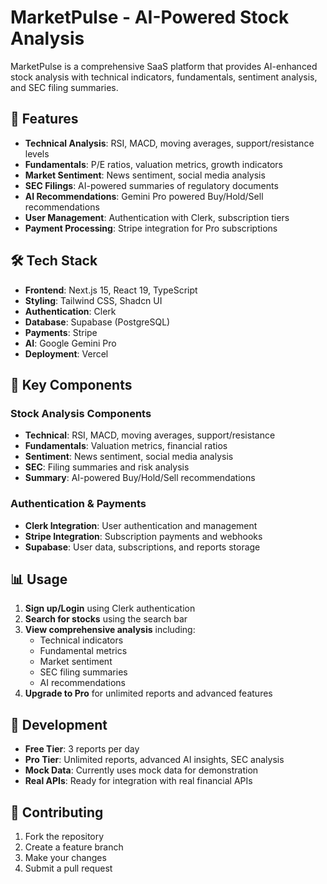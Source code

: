 # MarketPulse - AI-Powered Stock Analysis

MarketPulse is a comprehensive SaaS platform that provides AI-enhanced stock analysis with technical indicators, fundamentals, sentiment analysis, and SEC filing summaries.

## 🚀 Features

- **Technical Analysis**: RSI, MACD, moving averages, support/resistance levels
- **Fundamentals**: P/E ratios, valuation metrics, growth indicators
- **Market Sentiment**: News sentiment, social media analysis
- **SEC Filings**: AI-powered summaries of regulatory documents
- **AI Recommendations**: Gemini Pro powered Buy/Hold/Sell recommendations
- **User Management**: Authentication with Clerk, subscription tiers
- **Payment Processing**: Stripe integration for Pro subscriptions

## 🛠 Tech Stack

- **Frontend**: Next.js 15, React 19, TypeScript
- **Styling**: Tailwind CSS, Shadcn UI
- **Authentication**: Clerk
- **Database**: Supabase (PostgreSQL)
- **Payments**: Stripe
- **AI**: Google Gemini Pro
- **Deployment**: Vercel


## 🎯 Key Components

### Stock Analysis Components
- **Technical**: RSI, MACD, moving averages, support/resistance
- **Fundamentals**: Valuation metrics, financial ratios
- **Sentiment**: News sentiment, social media analysis
- **SEC**: Filing summaries and risk analysis
- **Summary**: AI-powered Buy/Hold/Sell recommendations

### Authentication & Payments
- **Clerk Integration**: User authentication and management
- **Stripe Integration**: Subscription payments and webhooks
- **Supabase**: User data, subscriptions, and reports storage



## 📊 Usage

1. **Sign up/Login** using Clerk authentication
2. **Search for stocks** using the search bar
3. **View comprehensive analysis** including:
   - Technical indicators
   - Fundamental metrics
   - Market sentiment
   - SEC filing summaries
   - AI recommendations
4. **Upgrade to Pro** for unlimited reports and advanced features

## 🔧 Development

- **Free Tier**: 3 reports per day
- **Pro Tier**: Unlimited reports, advanced AI insights, SEC analysis
- **Mock Data**: Currently uses mock data for demonstration
- **Real APIs**: Ready for integration with real financial APIs

## 🤝 Contributing

1. Fork the repository
2. Create a feature branch
3. Make your changes
4. Submit a pull request

